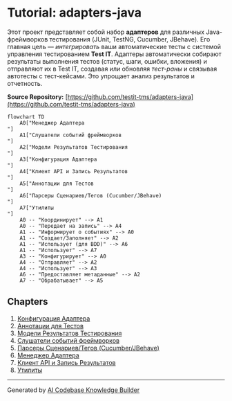 # Tutorial: adapters-java

Этот проект представляет собой набор **адаптеров** для различных Java-фреймворков тестирования (JUnit, TestNG, Cucumber, JBehave).
Его главная цель — *интегрировать* ваши автоматические тесты с системой управления тестированием **Test IT**.
Адаптеры автоматически собирают результаты выполнения тестов (статус, шаги, ошибки, вложения) и отправляют их в Test IT, создавая или обновляя *тест-раны* и связывая автотесты с тест-кейсами. Это упрощает анализ результатов и отчетность.


**Source Repository:** [https://github.com/testit-tms/adapters-java](https://github.com/testit-tms/adapters-java)

```mermaid
flowchart TD
    A0["Менеджер Адаптера
"]
    A1["Слушатели событий фреймворков
"]
    A2["Модели Результатов Тестирования
"]
    A3["Конфигурация Адаптера
"]
    A4["Клиент API и Запись Результатов
"]
    A5["Аннотации для Тестов
"]
    A6["Парсеры Сценариев/Тегов (Cucumber/JBehave)
"]
    A7["Утилиты
"]
    A0 -- "Координирует" --> A1
    A0 -- "Передает на запись" --> A4
    A1 -- "Информирует о событиях" --> A0
    A1 -- "Создает/Заполняет" --> A2
    A1 -- "Использует (для BDD)" --> A6
    A1 -- "Использует" --> A7
    A3 -- "Конфигурирует" --> A0
    A4 -- "Отправляет" --> A2
    A4 -- "Использует" --> A3
    A6 -- "Предоставляет метаданные" --> A2
    A7 -- "Обрабатывает" --> A5
```

## Chapters

1. [Конфигурация Адаптера
](01_конфигурация_адаптера_.md)
2. [Аннотации для Тестов
](02_аннотации_для_тестов_.md)
3. [Модели Результатов Тестирования
](03_модели_результатов_тестирования_.md)
4. [Слушатели событий фреймворков
](04_слушатели_событий_фреймворков_.md)
5. [Парсеры Сценариев/Тегов (Cucumber/JBehave)
](05_парсеры_сценариев_тегов__cucumber_jbehave__.md)
6. [Менеджер Адаптера
](06_менеджер_адаптера_.md)
7. [Клиент API и Запись Результатов
](07_клиент_api_и_запись_результатов_.md)
8. [Утилиты
](08_утилиты_.md)


---

Generated by [AI Codebase Knowledge Builder](https://github.com/The-Pocket/Tutorial-Codebase-Knowledge)